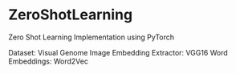 # ZeroShotLearning
Zero Shot Learning Implementation using PyTorch

Dataset: Visual Genome
Image Embedding Extractor: VGG16
Word Embeddings: Word2Vec

